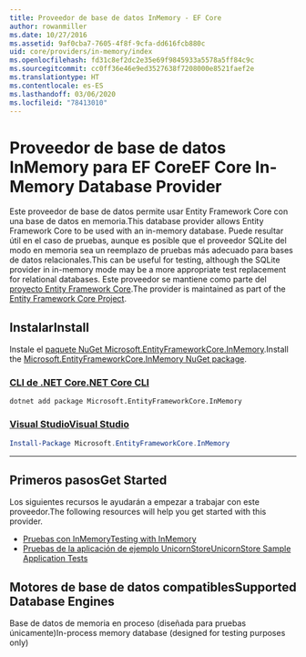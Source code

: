 ```yaml
---
title: Proveedor de base de datos InMemory - EF Core
author: rowanmiller
ms.date: 10/27/2016
ms.assetid: 9af0cba7-7605-4f8f-9cfa-dd616fcb880c
uid: core/providers/in-memory/index
ms.openlocfilehash: fd31c8ef2dc2e35e69f9845933a5578a5ff84c9c
ms.sourcegitcommit: cc0ff36e46e9ed3527638f7208000e8521faef2e
ms.translationtype: HT
ms.contentlocale: es-ES
ms.lasthandoff: 03/06/2020
ms.locfileid: "78413010"
---
```

# <a name="ef-core-in-memory-database-provider"></a><span data-ttu-id="890a3-102">Proveedor de base de datos InMemory para EF Core</span><span class="sxs-lookup"><span data-stu-id="890a3-102">EF Core In-Memory Database Provider</span></span>

<span data-ttu-id="890a3-103">Este proveedor de base de datos permite usar Entity Framework Core con una base de datos en memoria.</span><span class="sxs-lookup"><span data-stu-id="890a3-103">This database provider allows Entity Framework Core to be used with an in-memory database.</span></span> <span data-ttu-id="890a3-104">Puede resultar útil en el caso de pruebas, aunque es posible que el proveedor SQLite del modo en memoria sea un reemplazo de pruebas más adecuado para bases de datos relacionales.</span><span class="sxs-lookup"><span data-stu-id="890a3-104">This can be useful for testing, although the SQLite provider in in-memory mode may be a more appropriate test replacement for relational databases.</span></span> <span data-ttu-id="890a3-105">Este proveedor se mantiene como parte del [proyecto Entity Framework Core](https://github.com/aspnet/EntityFrameworkCore).</span><span class="sxs-lookup"><span data-stu-id="890a3-105">The provider is maintained as part of the [Entity Framework Core Project](https://github.com/aspnet/EntityFrameworkCore).</span></span>

## <a name="install"></a><span data-ttu-id="890a3-106">Instalar</span><span class="sxs-lookup"><span data-stu-id="890a3-106">Install</span></span>

<span data-ttu-id="890a3-107">Instale el [paquete NuGet Microsoft.EntityFrameworkCore.InMemory](https://www.nuget.org/packages/Microsoft.EntityFrameworkCore.InMemory/).</span><span class="sxs-lookup"><span data-stu-id="890a3-107">Install the [Microsoft.EntityFrameworkCore.InMemory NuGet package](https://www.nuget.org/packages/Microsoft.EntityFrameworkCore.InMemory/).</span></span>

### <a name="net-core-cli"></a>[<span data-ttu-id="890a3-108">CLI de .NET Core</span><span class="sxs-lookup"><span data-stu-id="890a3-108">.NET Core CLI</span></span>](#tab/dotnet-core-cli)

```dotnetcli
dotnet add package Microsoft.EntityFrameworkCore.InMemory
```

### <a name="visual-studio"></a>[<span data-ttu-id="890a3-109">Visual Studio</span><span class="sxs-lookup"><span data-stu-id="890a3-109">Visual Studio</span></span>](#tab/vs)

``` powershell
Install-Package Microsoft.EntityFrameworkCore.InMemory
```

***

## <a name="get-started"></a><span data-ttu-id="890a3-110">Primeros pasos</span><span class="sxs-lookup"><span data-stu-id="890a3-110">Get Started</span></span>

<span data-ttu-id="890a3-111">Los siguientes recursos le ayudarán a empezar a trabajar con este proveedor.</span><span class="sxs-lookup"><span data-stu-id="890a3-111">The following resources will help you get started with this provider.</span></span>

* [<span data-ttu-id="890a3-112">Pruebas con InMemory</span><span class="sxs-lookup"><span data-stu-id="890a3-112">Testing with InMemory</span></span>](../../miscellaneous/testing/in-memory.md)
* [<span data-ttu-id="890a3-113">Pruebas de la aplicación de ejemplo UnicornStore</span><span class="sxs-lookup"><span data-stu-id="890a3-113">UnicornStore Sample Application Tests</span></span>](https://github.com/rowanmiller/UnicornStore/blob/master/UnicornStore/src/UnicornStore.Tests/Controllers/ShippingControllerTests.cs)

## <a name="supported-database-engines"></a><span data-ttu-id="890a3-114">Motores de base de datos compatibles</span><span class="sxs-lookup"><span data-stu-id="890a3-114">Supported Database Engines</span></span>

<span data-ttu-id="890a3-115">Base de datos de memoria en proceso (diseñada para pruebas únicamente)</span><span class="sxs-lookup"><span data-stu-id="890a3-115">In-process memory database (designed for testing purposes only)</span></span>
